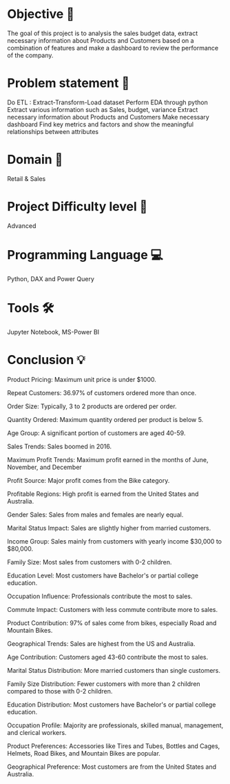 # Objective 🎯
The goal of this project is to analysis the sales budget data, extract necessary information about Products and Customers based on a combination of features and make a dashboard to review the performance of the company.

# Problem statement 📜
Do ETL : Extract-Transform-Load dataset
Perform EDA through python
Extract various information such as Sales, budget, variance
Extract necessary information about Products and Customers
Make necessary dashboard
Find key metrics and factors and show the meaningful relationships between attributes

# Domain 🛒
Retail & Sales

# Project Difficulty level 🥇
Advanced

# Programming Language 💻
Python, DAX and Power Query 

# Tools 🛠
Jupyter Notebook, MS-Power BI

# Conclusion 💡
Product Pricing: Maximum unit price is under $1000.

Repeat Customers: 36.97% of customers ordered more than once.

Order Size: Typically, 3 to 2 products are ordered per order.

Quantity Ordered: Maximum quantity ordered per product is below 5.

Age Group: A significant portion of customers are aged 40-59.

Sales Trends: Sales boomed in 2016.

Maximum Profit Trends: Maximum profit earned in the months of June, November, and December

Profit Source: Major profit comes from the Bike category.

Profitable Regions: High profit is earned from the United States and Australia.

Gender Sales: Sales from males and females are nearly equal.

Marital Status Impact: Sales are slightly higher from married customers.

Income Group: Sales mainly from customers with yearly income $30,000 to $80,000.

Family Size: Most sales from customers with 0-2 children.

Education Level: Most customers have Bachelor's or partial college education.

Occupation Influence: Professionals contribute the most to sales.

Commute Impact: Customers with less commute contribute more to sales.

Product Contribution: 97% of sales come from bikes, especially Road and Mountain Bikes.

Geographical Trends: Sales are highest from the US and Australia.

Age Contribution: Customers aged 43-60 contribute the most to sales.

Marital Status Distribution: More married customers than single customers.

Family Size Distribution: Fewer customers with more than 2 children compared to those with 0-2 children.

Education Distribution: Most customers have Bachelor's or partial college education.

Occupation Profile: Majority are professionals, skilled manual, management, and clerical workers.

Product Preferences: Accessories like Tires and Tubes, Bottles and Cages, Helmets, Road Bikes, and Mountain Bikes are popular.

Geographical Preference: Most customers are from the United States and Australia.
